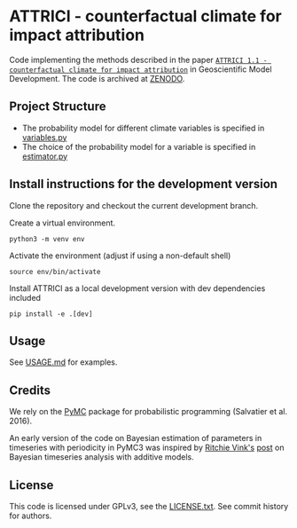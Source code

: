 # ATTRICI - counterfactual climate for impact attribution

Code implementing the methods described in the paper [`ATTRICI 1.1 - counterfactual climate for impact attribution`](https://doi.org/10.5194/gmd-14-5269-2021) in Geoscientific Model Development. The code is archived at [ZENODO](https://doi.org/10.5281/zenodo.3828914).


## Project Structure
* The probability model for different climate variables is specified in [variables.py](attrici/variables.py)
* The choice of the probability model for a variable is specified in [estimator.py](attrici/estimator.py)


## Install instructions for the development version

Clone the repository and checkout the current development branch.

Create a virtual environment.

```
python3 -m venv env
```

Activate the environment (adjust if using a non-default shell)

```
source env/bin/activate
```

Install ATTRICI as a local development version with dev dependencies included

```
pip install -e .[dev]
```


## Usage

See [USAGE.md](USAGE.md) for examples.

## Credits

We rely on the [PyMC](https://www.pymc.io/) package for probabilistic programming (Salvatier et al. 2016).

An early version of the code on Bayesian estimation of parameters in timeseries with periodicity in PyMC3 was inspired by [Ritchie Vink's](https://www.ritchievink.com) [post](https://www.ritchievink.com/blog/2018/10/09/build-facebooks-prophet-in-pymc3-bayesian-time-series-analyis-with-generalized-additive-models/) on Bayesian timeseries analysis with additive models.

## License

This code is licensed under GPLv3, see the [LICENSE.txt](LICENSE.txt). See commit history for authors.
